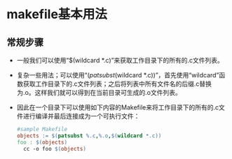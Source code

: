# makefile基本用法

## 常规步骤

- 一般我们可以使用“$(wildcard *.c)”来获取工作目录下的所有的.c文件列表。

- 复杂一些用法；可以使用“$(patsubst %.c,%.o,$(wildcard *.c))”，首先使用“wildcard”函数获取工作目录下的.c文件列表；之后将列表中所有文件名的后缀.c替换为.o。这样我们就可以得到在当前目录可生成的.o文件列表。

- 因此在一个目录下可以使用如下内容的Makefile来将工作目录下的所有的.c文件进行编译并最后连接成为一个可执行文件：

  ```makefile
  #sample Makefile
  objects := $(patsubst %.c,%.o,$(wildcard *.c))
  foo : $(objects)
  	cc -o foo $(objects)
  ```

  

